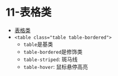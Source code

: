 # 11-表格类

- [表格类](https://v5.bootcss.com/docs/5.3/content/tables/#overview)
- `<table class="table table-bordered">`
  - `table`是基类
  - `table-bordered`是修饰类
  - `table-striped`: 斑马线
  - `table-hover`: 鼠标悬停高亮